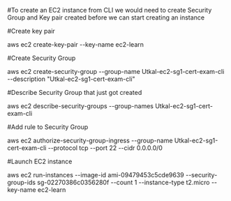 #To create an EC2 instance from CLI we would need to create Security Group and Key pair created before we can start creating an instance

#Create key pair

aws ec2 create-key-pair --key-name ec2-learn



#Create Security Group

aws ec2 create-security-group --group-name Utkal-ec2-sg1-cert-exam-cli --description "Utkal-ec2-sg1-cert-exam-cli"

#Describe Security Group that just got created

aws ec2 describe-security-groups --group-names Utkal-ec2-sg1-cert-exam-cli


#Add rule to Security Group

aws ec2 authorize-security-group-ingress --group-name Utkal-ec2-sg1-cert-exam-cli --protocol tcp --port 22 --cidr 0.0.0.0/0



#Launch EC2 instance

aws ec2 run-instances --image-id ami-09479453c5cde9639 --security-group-ids sg-02270386c0356280f --count 1 --instance-type t2.micro --key-name ec2-learn 


